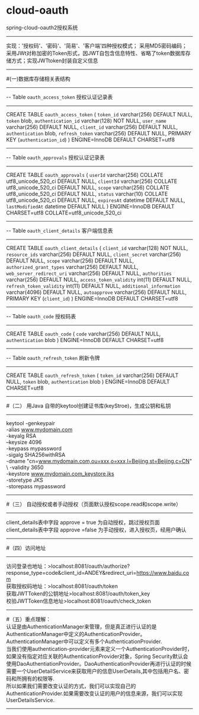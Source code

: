 # cloud-oauth
spring-cloud-oauth2授权系统
-- -----------------------------------------------------
实现：'授权码'、'密码'、'简易'、'客户端'四种授权模式；
采用MD5密码编码；
采用JWt对称加密的Token形式，因JWT自包含信息特性、省略了token数据库存储方式；实现JWTtoken封装自定义信息
-- -----------------------------------------------------
#(一)数据库存储相关表结构
-- -----------------------------------------------------
-- Table `oauth_access_token` 授权认证记录表
-- -----------------------------------------------------
CREATE TABLE `oauth_access_token` (
  `token_id` varchar(256) DEFAULT NULL,
  `token` blob,
  `authentication_id` varchar(128) NOT NULL,
  `user_name` varchar(256) DEFAULT NULL,
  `client_id` varchar(256) DEFAULT NULL,
  `authentication` blob,
  `refresh_token` varchar(256) DEFAULT NULL,
  PRIMARY KEY (`authentication_id`)
) ENGINE=InnoDB DEFAULT CHARSET=utf8
-- -----------------------------------------------------
-- Table `oauth_approvals` 授权认证记录表
-- -----------------------------------------------------
CREATE TABLE `oauth_approvals` (
  `userId` varchar(256) COLLATE utf8_unicode_520_ci DEFAULT NULL,
  `clientId` varchar(256) COLLATE utf8_unicode_520_ci DEFAULT NULL,
  `scope` varchar(256) COLLATE utf8_unicode_520_ci DEFAULT NULL,
  `status` varchar(10) COLLATE utf8_unicode_520_ci DEFAULT NULL,
  `expiresAt` datetime DEFAULT NULL,
  `lastModifiedAt` datetime DEFAULT NULL
) ENGINE=InnoDB DEFAULT CHARSET=utf8 COLLATE=utf8_unicode_520_ci
-- -----------------------------------------------------
-- Table `oauth_client_details` 客户端信息表
-- -----------------------------------------------------
CREATE TABLE `oauth_client_details` (
  `client_id` varchar(128) NOT NULL,
  `resource_ids` varchar(256) DEFAULT NULL,
  `client_secret` varchar(256) DEFAULT NULL,
  `scope` varchar(256) DEFAULT NULL,
  `authorized_grant_types` varchar(256) DEFAULT NULL,
  `web_server_redirect_uri` varchar(256) DEFAULT NULL,
  `authorities` varchar(256) DEFAULT NULL,
  `access_token_validity` int(11) DEFAULT NULL,
  `refresh_token_validity` int(11) DEFAULT NULL,
  `additional_information` varchar(4096) DEFAULT NULL,
  `autoapprove` varchar(256) DEFAULT NULL,
  PRIMARY KEY (`client_id`)
) ENGINE=InnoDB DEFAULT CHARSET=utf8

-- -----------------------------------------------------
-- Table `oauth_code` 授权码表
-- -----------------------------------------------------
CREATE TABLE `oauth_code` (
  `code` varchar(256) DEFAULT NULL,
  `authentication` blob
) ENGINE=InnoDB DEFAULT CHARSET=utf8

-- -----------------------------------------------------
-- Table `oauth_refresh_token` 刷新令牌
-- -----------------------------------------------------
CREATE TABLE `oauth_refresh_token` (
  `token_id` varchar(256) DEFAULT NULL,
  `token` blob,
  `authentication` blob
) ENGINE=InnoDB DEFAULT CHARSET=utf8
-- -----------------------------------------------------
#（二） 用Java 自带的keytool创建证书库(keyStroe)，生成公钥和私钥
-- -----------------------------------------------------
keytool -genkeypair \
        -alias www.mydomain.com \
        -keyalg RSA \
        –keysize 4096 \
        -keypass mypassword \
        -sigalg SHA256withRSA \
        -dname "cn=www.mydomain.com,ou=xxx,o=xxx,l=Beijing,st=Beijing,c=CN" \ 
        -validity 3650 \
        -keystore www.mydomain.com_keystore.jks \
        -storetype JKS \
        -storepass mypassword
-- -----------------------------------------------------
#（三） 自动授权或者手动授权（页面默认授权scope.read和scope.write）
-- -----------------------------------------------------
client_details表中字段 approve  = true    为自动授权，跳过授权页面
client_details表中字段 approve  =false    为手动授权，进入授权页，经用户确认
-- -----------------------------------------------------
#（四）访问地址
-- -----------------------------------------------------
访问登录也地址：>localhost:8081/oauth/authorize?response_type=code&client_id=ANDEY&redirect_uri=https://www.baidu.com    
获取授权码地址：>localhost:8081/oauth/token  
获取JWTToken的公钥地址>localhost:8081/oauth/token_key  
校验JWTToken信息地址>localhost:8081/oauth/check_token  
-- -----------------------------------------------------
#（五）重点理解：  
认证是由AuthenticationManager来管理，但是真正进行认证的是AuthenticationManager中定义的AuthenticationProvider。AuthenticationManager中可以定义有多个AuthenticationProvider.  
当我们使用authentication-provider元素来定义一个AuthenticationProvider时，如果没有指定对应关联的AuthenticationProvider对象，Spring Security默认会使用DaoAuthentiationProvider。DaoAuthenticationProvider再进行认证的时候需要一个UserDetailService来获取用户的信息UserDetails,其中包括用户名、密码和所拥有的权限等.  
所以如果我们需要改变认证的方式，我们可以实现自己的AuthenticationProvider.如果需要改变认证的用户的信息来源，我们可以实现UserDetailsService.
-- -----------------------------------------------------



